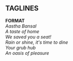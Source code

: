 ## TAGLINES

**FORMAT** <br>
_Aastha Bansal_ <br>
_A taste of home_ <br>
_We saved you a seat!_ <br>
_Rain or shine, it's time to dine_ <br>
_Your grub hub_ <br>
_An oasis of pleasure_ <br>
